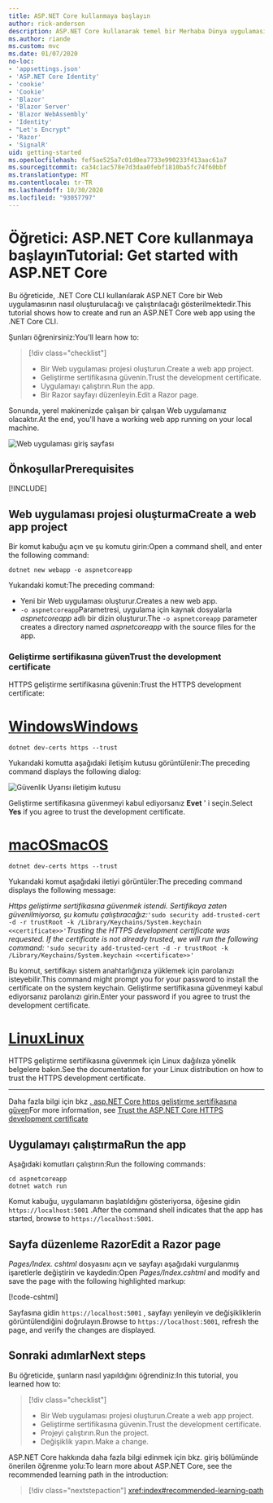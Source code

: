 ```yaml
---
title: ASP.NET Core kullanmaya başlayın
author: rick-anderson
description: ASP.NET Core kullanarak temel bir Merhaba Dünya uygulaması oluşturan ve çalıştıran kısa bir öğretici.
ms.author: riande
ms.custom: mvc
ms.date: 01/07/2020
no-loc:
- 'appsettings.json'
- 'ASP.NET Core Identity'
- 'cookie'
- 'Cookie'
- 'Blazor'
- 'Blazor Server'
- 'Blazor WebAssembly'
- 'Identity'
- "Let's Encrypt"
- 'Razor'
- 'SignalR'
uid: getting-started
ms.openlocfilehash: fef5ae525a7c01d0ea7733e990233f413aac61a7
ms.sourcegitcommit: ca34c1ac578e7d3daa0febf1810ba5fc74f60bbf
ms.translationtype: MT
ms.contentlocale: tr-TR
ms.lasthandoff: 10/30/2020
ms.locfileid: "93057797"
---
```

# <a name="tutorial-get-started-with-aspnet-core"></a><span data-ttu-id="d0123-103">Öğretici: ASP.NET Core kullanmaya başlayın</span><span class="sxs-lookup"><span data-stu-id="d0123-103">Tutorial: Get started with ASP.NET Core</span></span>

<span data-ttu-id="d0123-104">Bu öğreticide, .NET Core CLI kullanılarak ASP.NET Core bir Web uygulamasının nasıl oluşturulacağı ve çalıştırılacağı gösterilmektedir.</span><span class="sxs-lookup"><span data-stu-id="d0123-104">This tutorial shows how to create and run an ASP.NET Core web app using the .NET Core CLI.</span></span>

<span data-ttu-id="d0123-105">Şunları öğrenirsiniz:</span><span class="sxs-lookup"><span data-stu-id="d0123-105">You'll learn how to:</span></span>

> [!div class="checklist"]
> * <span data-ttu-id="d0123-106">Bir Web uygulaması projesi oluşturun.</span><span class="sxs-lookup"><span data-stu-id="d0123-106">Create a web app project.</span></span>
> * <span data-ttu-id="d0123-107">Geliştirme sertifikasına güvenin.</span><span class="sxs-lookup"><span data-stu-id="d0123-107">Trust the development certificate.</span></span>
> * <span data-ttu-id="d0123-108">Uygulamayı çalıştırın.</span><span class="sxs-lookup"><span data-stu-id="d0123-108">Run the app.</span></span>
> * <span data-ttu-id="d0123-109">Bir Razor sayfayı düzenleyin.</span><span class="sxs-lookup"><span data-stu-id="d0123-109">Edit a Razor page.</span></span>

<span data-ttu-id="d0123-110">Sonunda, yerel makinenizde çalışan bir çalışan Web uygulamanız olacaktır.</span><span class="sxs-lookup"><span data-stu-id="d0123-110">At the end, you'll have a working web app running on your local machine.</span></span>

![Web uygulaması giriş sayfası](_static/home-page.png)

## <a name="prerequisites"></a><span data-ttu-id="d0123-112">Önkoşullar</span><span class="sxs-lookup"><span data-stu-id="d0123-112">Prerequisites</span></span>

[!INCLUDE[](~/includes/3.1-SDK.md)]

## <a name="create-a-web-app-project"></a><span data-ttu-id="d0123-113">Web uygulaması projesi oluşturma</span><span class="sxs-lookup"><span data-stu-id="d0123-113">Create a web app project</span></span>

<span data-ttu-id="d0123-114">Bir komut kabuğu açın ve şu komutu girin:</span><span class="sxs-lookup"><span data-stu-id="d0123-114">Open a command shell, and enter the following command:</span></span>

```dotnetcli
dotnet new webapp -o aspnetcoreapp
```

<span data-ttu-id="d0123-115">Yukarıdaki komut:</span><span class="sxs-lookup"><span data-stu-id="d0123-115">The preceding command:</span></span>

* <span data-ttu-id="d0123-116">Yeni bir Web uygulaması oluşturur.</span><span class="sxs-lookup"><span data-stu-id="d0123-116">Creates a new web app.</span></span>  
* <span data-ttu-id="d0123-117">`-o aspnetcoreapp`Parametresi, uygulama için kaynak dosyalarla *aspnetcoreapp* adlı bir dizin oluşturur.</span><span class="sxs-lookup"><span data-stu-id="d0123-117">The `-o aspnetcoreapp` parameter creates a directory named *aspnetcoreapp* with the source files for the app.</span></span>

### <a name="trust-the-development-certificate"></a><span data-ttu-id="d0123-118">Geliştirme sertifikasına güven</span><span class="sxs-lookup"><span data-stu-id="d0123-118">Trust the development certificate</span></span>

<span data-ttu-id="d0123-119">HTTPS geliştirme sertifikasına güvenin:</span><span class="sxs-lookup"><span data-stu-id="d0123-119">Trust the HTTPS development certificate:</span></span>

# <a name="windows"></a>[<span data-ttu-id="d0123-120">Windows</span><span class="sxs-lookup"><span data-stu-id="d0123-120">Windows</span></span>](#tab/windows)

```dotnetcli
dotnet dev-certs https --trust
```

<span data-ttu-id="d0123-121">Yukarıdaki komutta aşağıdaki iletişim kutusu görüntülenir:</span><span class="sxs-lookup"><span data-stu-id="d0123-121">The preceding command displays the following dialog:</span></span>

![Güvenlik Uyarısı iletişim kutusu](~/getting-started/_static/cert.png)

<span data-ttu-id="d0123-123">Geliştirme sertifikasına güvenmeyi kabul ediyorsanız **Evet** ' i seçin.</span><span class="sxs-lookup"><span data-stu-id="d0123-123">Select **Yes** if you agree to trust the development certificate.</span></span>

# <a name="macos"></a>[<span data-ttu-id="d0123-124">macOS</span><span class="sxs-lookup"><span data-stu-id="d0123-124">macOS</span></span>](#tab/macos)

```dotnetcli
dotnet dev-certs https --trust
```

<span data-ttu-id="d0123-125">Yukarıdaki komut aşağıdaki iletiyi görüntüler:</span><span class="sxs-lookup"><span data-stu-id="d0123-125">The preceding command displays the following message:</span></span>

<span data-ttu-id="d0123-126">*Https geliştirme sertifikasına güvenmek istendi. Sertifikaya zaten güvenilmiyorsa, şu komutu çalıştıracağız:*`'sudo security add-trusted-cert -d -r trustRoot -k /Library/Keychains/System.keychain <<certificate>>'`</span><span class="sxs-lookup"><span data-stu-id="d0123-126">*Trusting the HTTPS development certificate was requested. If the certificate is not already trusted, we will run the following command:* `'sudo security add-trusted-cert -d -r trustRoot -k /Library/Keychains/System.keychain <<certificate>>'`</span></span>

<span data-ttu-id="d0123-127">Bu komut, sertifikayı sistem anahtarlığınıza yüklemek için parolanızı isteyebilir.</span><span class="sxs-lookup"><span data-stu-id="d0123-127">This command might prompt you for your password to install the certificate on the system keychain.</span></span> <span data-ttu-id="d0123-128">Geliştirme sertifikasına güvenmeyi kabul ediyorsanız parolanızı girin.</span><span class="sxs-lookup"><span data-stu-id="d0123-128">Enter your password if you agree to trust the development certificate.</span></span>

# <a name="linux"></a>[<span data-ttu-id="d0123-129">Linux</span><span class="sxs-lookup"><span data-stu-id="d0123-129">Linux</span></span>](#tab/linux)

<span data-ttu-id="d0123-130">HTTPS geliştirme sertifikasına güvenmek için Linux dağılııza yönelik belgelere bakın.</span><span class="sxs-lookup"><span data-stu-id="d0123-130">See the documentation for your Linux distribution on how to trust the HTTPS development certificate.</span></span>

---

<span data-ttu-id="d0123-131">Daha fazla bilgi için bkz [. asp.NET Core https geliştirme sertifikasına güven](xref:security/enforcing-ssl#trust-the-aspnet-core-https-development-certificate-on-windows-and-macos)</span><span class="sxs-lookup"><span data-stu-id="d0123-131">For more information, see [Trust the ASP.NET Core HTTPS development certificate](xref:security/enforcing-ssl#trust-the-aspnet-core-https-development-certificate-on-windows-and-macos)</span></span>

## <a name="run-the-app"></a><span data-ttu-id="d0123-132">Uygulamayı çalıştırma</span><span class="sxs-lookup"><span data-stu-id="d0123-132">Run the app</span></span>

<span data-ttu-id="d0123-133">Aşağıdaki komutları çalıştırın:</span><span class="sxs-lookup"><span data-stu-id="d0123-133">Run the following commands:</span></span>

```dotnetcli
cd aspnetcoreapp
dotnet watch run
```

<span data-ttu-id="d0123-134">Komut kabuğu, uygulamanın başlatıldığını gösteriyorsa, öğesine gidin `https://localhost:5001` .</span><span class="sxs-lookup"><span data-stu-id="d0123-134">After the command shell indicates that the app has started, browse to `https://localhost:5001`.</span></span>

## <a name="edit-a-no-locrazor-page"></a><span data-ttu-id="d0123-135">Sayfa düzenleme Razor</span><span class="sxs-lookup"><span data-stu-id="d0123-135">Edit a Razor page</span></span>

<span data-ttu-id="d0123-136">*Pages/Index. cshtml* dosyasını açın ve sayfayı aşağıdaki vurgulanmış işaretlerle değiştirin ve kaydedin:</span><span class="sxs-lookup"><span data-stu-id="d0123-136">Open *Pages/Index.cshtml* and modify and save the page with the following highlighted markup:</span></span>

[!code-cshtml[](sample/index.cshtml?highlight=9)]

<span data-ttu-id="d0123-137">Sayfasına gidin `https://localhost:5001` , sayfayı yenileyin ve değişikliklerin görüntülendiğini doğrulayın.</span><span class="sxs-lookup"><span data-stu-id="d0123-137">Browse to `https://localhost:5001`, refresh the page, and verify the changes are displayed.</span></span>

## <a name="next-steps"></a><span data-ttu-id="d0123-138">Sonraki adımlar</span><span class="sxs-lookup"><span data-stu-id="d0123-138">Next steps</span></span>

<span data-ttu-id="d0123-139">Bu öğreticide, şunların nasıl yapıldığını öğrendiniz:</span><span class="sxs-lookup"><span data-stu-id="d0123-139">In this tutorial, you learned how to:</span></span>

> [!div class="checklist"]
> * <span data-ttu-id="d0123-140">Bir Web uygulaması projesi oluşturun.</span><span class="sxs-lookup"><span data-stu-id="d0123-140">Create a web app project.</span></span>
> * <span data-ttu-id="d0123-141">Geliştirme sertifikasına güvenin.</span><span class="sxs-lookup"><span data-stu-id="d0123-141">Trust the development certificate.</span></span>
> * <span data-ttu-id="d0123-142">Projeyi çalıştırın.</span><span class="sxs-lookup"><span data-stu-id="d0123-142">Run the project.</span></span>
> * <span data-ttu-id="d0123-143">Değişiklik yapın.</span><span class="sxs-lookup"><span data-stu-id="d0123-143">Make a change.</span></span>

<span data-ttu-id="d0123-144">ASP.NET Core hakkında daha fazla bilgi edinmek için bkz. giriş bölümünde önerilen öğrenme yolu:</span><span class="sxs-lookup"><span data-stu-id="d0123-144">To learn more about ASP.NET Core, see the recommended learning path in the introduction:</span></span>

> [!div class="nextstepaction"]
> <xref:index#recommended-learning-path>
